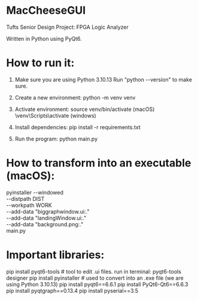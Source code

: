 # MacCheeseGUI
Tufts Senior Design Project: FPGA Logic Analyzer

Written in Python using PyQt6. 

# How to run it:
1. Make sure you are using Python 3.10.13
  Run "python --version" to make sure.

2. Create a new environment:
  python -m venv venv

3. Activate environment:
  source venv/bin/activate (macOS)
  \venv\Scripts\activate (windows)

4. Install dependencies: 
  pip install -r requirements.txt

5. Run the program: 
  python main.py 

# How to transform into an executable (macOS):
pyinstaller --windowed \
            --distpath DIST\
            --workpath WORK \
            --add-data "biggraphwindow.ui:." \
            --add-data "landingWindow.ui:." \
            --add-data "background.png:." \
            main.py

# Important libraries:
pip install pyqt6-tools # tool to edit .ui files. run in terminal: pyqt6-tools designer
pip install pyinstaller # used to convert into an .exe file (we are using Python 3.10.13)
pip install pyqt6==6.6.1
pip install PyQt6-Qt6==6.6.3
pip install pyqtgraph==0.13.4
pip install pyserial==3.5


